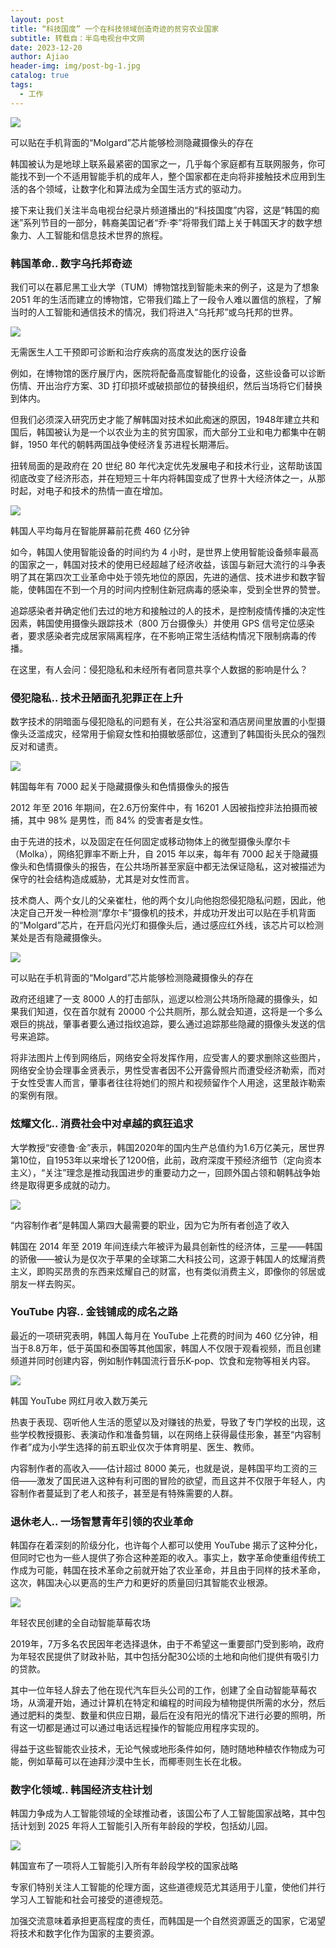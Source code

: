 ```yaml
---
layout: post
title: “科技国度” 一个在科技领域创造奇迹的贫穷农业国家
subtitle: 转载自：半岛电视台中文网
date: 2023-12-20
author: Ajiao
header-img: img/post-bg-1.jpg
catalog: true
tags:
  - 工作
---
```


![](https://chinese.aljazeera.net/wp-content/uploads/2023/02/1-266.png?resize=770%2C513&quality=80)

可以贴在手机背面的“Molgard”芯片能够检测隐藏摄像头的存在

韩国被认为是地球上联系最紧密的国家之一，几乎每个家庭都有互联网服务，你可能找不到一个不适用智能手机的成年人，整个国家都在走向将非接触技术应用到生活的各个领域，让数字化和算法成为全国生活方式的驱动力。

接下来让我们关注半岛电视台纪录片频道播出的“科技国度”内容，这是“韩国的痴迷”系列节目的一部分，韩裔美国记者“乔·李”将带我们踏上关于韩国天才的数字想象力、人工智能和信息技术世界的旅程。

### 韩国革命.. 数字乌托邦奇迹

我们可以在慕尼黑工业大学（TUM）博物馆找到智能未来的例子，这是为了想象 2051 年的生活而建立的博物馆，它带我们踏上了一段令人难以置信的旅程，了解当时的人工智能和通信技术的情况，我们将进入“乌托邦”或乌托邦的世界。

![](https://chinese.aljazeera.net/wp-content/uploads/2023/02/1-267.png?w=770&resize=770%2C309&quality=80)

无需医生人工干预即可诊断和治疗疾病的高度发达的医疗设备

例如，在博物馆的医疗展厅内，医院将配备高度智能化的设备，这些设备可以诊断伤情、开出治疗方案、3D 打印损坏或破损部位的替换组织，然后当场将它们替换到体内。

但我们必须深入研究历史才能了解韩国对技术如此痴迷的原因，1948年建立共和国后，韩国被认为是一个以农业为主的贫穷国家，而大部分工业和电力都集中在朝鲜，1950 年代的朝韩两国战争使经济复苏进程长期滞后。

扭转局面的是政府在 20 世纪 80 年代决定优先发展电子和技术行业，这帮助该国彻底改变了经济形态，并在短短三十年内将韩国变成了世界十大经济体之一，从那时起，对电子和技术的热情一直在增加。

![](https://chinese.aljazeera.net/wp-content/uploads/2023/02/1-268.png?w=769&resize=769%2C427&quality=80)

韩国人平均每月在智能屏幕前花费 460 亿分钟

如今，韩国人使用智能设备的时间约为 4 小时，是世界上使用智能设备频率最高的国家之一，韩国对技术的使用已经超越了经济收益，该国与新冠大流行的斗争表明了其在第四次工业革命中处于领先地位的原因，先进的通信、技术进步和数字智能，使韩国在不到一个月的时间内控制住新冠病毒的感染率，受到全世界的赞誉。

追踪感染者并确定他们去过的地方和接触过的人的技术，是控制疫情传播的决定性因素，韩国使用摄像头跟踪技术（800 万台摄像头）并使用 GPS 信号定位感染者，要求感染者完成居家隔离程序，在不影响正常生活结构情况下限制病毒的传播。

在这里，有人会问：侵犯隐私和未经所有者同意共享个人数据的影响是什么？
### 侵犯隐私.. 技术丑陋面孔犯罪正在上升

数字技术的阴暗面与侵犯隐私的问题有关，在公共浴室和酒店房间里放置的小型摄像头泛滥成灾，经常用于偷窥女性和拍摄敏感部位，这遭到了韩国街头民众的强烈反对和谴责。

![](https://chinese.aljazeera.net/wp-content/uploads/2023/02/1-269.png?w=770&resize=770%2C429&quality=80)

韩国每年有 7000 起关于隐藏摄像头和色情摄像头的报告

2012 年至 2016 年期间，在2.6万份案件中，有 16201 人因被指控非法拍摄而被捕，其中 98% 是男性，而 84% 的受害者是女性。

由于先进的技术，以及固定在任何固定或移动物体上的微型摄像头摩尔卡（Molka），网络犯罪率不断上升，自 2015 年以来，每年有 7000 起关于隐藏摄像头和色情摄像头的报告，在公共场所甚至家庭中都无法保证隐私，这对被描述为保守的社会结构造成威胁，尤其是对女性而言。

技术商人、两个女儿的父亲崔杜，他的两个女儿向他抱怨侵犯隐私问题，因此，他决定自己开发一种检测“摩尔卡”摄像机的技术，并成功开发出可以贴在手机背面的“Molgard”芯片，在开启闪光灯和摄像头后，通过感应红外线，该芯片可以检测某处是否有隐藏摄像头。

![](https://chinese.aljazeera.net/wp-content/uploads/2023/02/1-270.png?w=769&resize=769%2C429&quality=80)

可以贴在手机背面的“Molgard”芯片能够检测隐藏摄像头的存在

政府还组建了一支 8000 人的打击部队，巡逻以检测公共场所隐藏的摄像头，如果我们知道，仅在首尔就有 20000 个公共厕所，那么就会知道，这将是一个多么艰巨的挑战，肇事者要么通过指纹追踪，要么通过追踪那些隐藏的摄像头发送的信号来追踪。

将非法图片上传到网络后，网络安全将发挥作用，应受害人的要求删除这些图片，网络安全协会理事金贤表示，男性受害者因不公开露骨照片而遭受经济勒索，而对于女性受害人而言，肇事者往往将她们的照片和视频留作个人用途，这里敲诈勒索的案例有限。

### 炫耀文化.. 消费社会中对卓越的疯狂追求

大学教授“安德鲁·金”表示，韩国2020年的国内生产总值约为1.6万亿美元，居世界第10位，自1953年以来增长了1200倍，此前，政府深度干预经济细节（定向资本主义），“关注”理念是推动我国进步的重要动力之一，回顾外国占领和朝韩战争始终是取得更多成就的动力。

![](https://chinese.aljazeera.net/wp-content/uploads/2023/02/1-271.png?w=770&resize=770%2C364&quality=80)

“内容制作者”是韩国人第四大最需要的职业，因为它为所有者创造了收入

韩国在 2014 年至 2019 年间连续六年被评为最具创新性的经济体，三星——韩国的骄傲——被认为是仅次于苹果的全球第二大科技公司，这源于韩国人的炫耀消费主义，即购买昂贵的东西来炫耀自己的财富，也有类似消费主义，即像你的邻居或朋友一样去购买。

### YouTube 内容.. 金钱铺成的成名之路

最近的一项研究表明，韩国人每月在 YouTube 上花费的时间为 460 亿分钟，相当于8.8万年，低于英国和泰国等其他国家，韩国人不仅限于观看视频，而且创建频道并同时创建内容，例如制作韩国流行音乐K-pop、饮食和宠物等相关内容。

![](https://chinese.aljazeera.net/wp-content/uploads/2023/02/1-272.png?w=770&resize=770%2C428&quality=80)

韩国 YouTube 网红月收入数万美元

热衷于表现、窃听他人生活的愿望以及对赚钱的热爱，导致了专门学校的出现，这些学校教授摄影、表演动作和准备剪辑，以在网络上获得最佳形象，甚至“内容制作者”成为小学生选择的前五职业仅次于体育明星、医生、教师。

内容制作者的高收入——估计超过 8000 美元，也就是说，是韩国平均工资的三倍——激发了国民进入这种有利可图的冒险的欲望，而且这并不仅限于年轻人，内容制作者蔓延到了老人和孩子，甚至是有特殊需要的人群。

### 退休老人.. 一场智慧青年引领的农业革命

韩国存在着深刻的阶级分化，也许每个人都可以使用 YouTube 揭示了这种分化，但同时它也为一些人提供了弥合这种差距的收入。事实上，数字革命使重组传统工作成为可能，韩国在技术革命之前就开始了农业革命，并且由于同样的技术革命，这次，韩国决心以更高的生产力和更好的质量回归其智能农业根源。

![](https://chinese.aljazeera.net/wp-content/uploads/2023/02/1-273.png?w=769&resize=769%2C423&quality=80)

年轻农民创建的全自动智能草莓农场

2019年，7万多名农民因年老选择退休，由于不希望这一重要部门受到影响，政府为年轻农民提供了财政补贴，其中包括分配30公顷的土地和向他们提供有吸引力的贷款。

其中一位年轻人辞去了他在现代汽车巨头公司的工作，创建了全自动智能草莓农场，从滴灌开始，通过计算机在特定和编程的时间段为植物提供所需的水分，然后通过肥料的类型、数量和供应日期，最后在没有阳光的情况下进行必要的照明，所有这一切都是通过可以通过电话远程操作的智能应用程序实现的。

得益于这些智能农业技术，无论气候或地形条件如何，随时随地种植农作物成为可能，例如草莓可以在迪拜沙漠中生长，而椰枣则生长在北极。

### 数字化领域.. 韩国经济支柱计划

韩国力争成为人工智能领域的全球推动者，该国公布了人工智能国家战略，其中包括计划到 2025 年将人工智能引入所有年龄段的学校，包括幼儿园。

![](https://chinese.aljazeera.net/wp-content/uploads/2023/02/1-275.png?w=770&resize=770%2C426&quality=80)

韩国宣布了一项将人工智能引入所有年龄段学校的国家战略

专家们特别关注人工智能的伦理方面，这些道德规范尤其适用于儿童，使他们并行学习人工智能和社会可接受的道德规范。

加强交流意味着承担更高程度的责任，而韩国是一个自然资源匮乏的国家，它渴望将技术和数字化作为国家的主要资源。